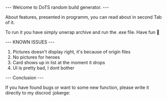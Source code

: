 --- Welcome to DoTS random build generator. ---

About features, presented in programm, you can read about in second Tab of it.

To run it you have simply unwrap archive and run the .exe file.
Have fun 🙂

--- KNOWN ISSUES ---

1. Pictures doesn't display right, it's because of origin files
2. No pictures for heroes
3. Card shows up in list at the moment it drops 
4. UI is pretty bad, I dont bother

--- Conclusion ---

If you have found bugs or want to some new function, please write it directly to my discrod :jokerge:
